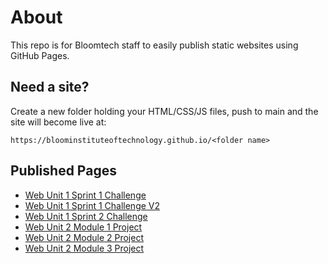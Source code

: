 # About

This repo is for Bloomtech staff to easily publish static websites using GitHub Pages.

## Need a site?

Create a new folder holding your HTML/CSS/JS files, push to main and the site will become live at:

```https://bloominstituteoftechnology.github.io/<folder name>```

## Published Pages

- [Web Unit 1 Sprint 1 Challenge](https://bloominstituteoftechnology.github.io/W_U1_S1_sprint_challenge/)
- [Web Unit 1 Sprint 1 Challenge V2](https://bloominstituteoftechnology.github.io/W_U1_S1_sprint_challenge_v2/)
- [Web Unit 1 Sprint 2 Challenge](https://bloominstituteoftechnology.github.io/W_U1_S2_sprint_challenge/)
- [Web Unit 2 Module 1 Project](https://bloominstituteoftechnology.github.io/W_U2_S5M1_module_project/)
- [Web Unit 2 Module 2 Project](https://bloominstituteoftechnology.github.io/W_U2_S5M2_module_project/)
- [Web Unit 2 Module 3 Project](https://bloominstituteoftechnology.github.io/W_U2_S5M3_module_project/)
